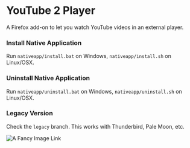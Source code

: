 # YouTube 2 Player
A Firefox add-on to let you watch YouTube videos in an external player.

### Install Native Application
Run `nativeapp/install.bat` on Windows, `nativeapp/install.sh` on Linux/OSX.

### Uninstall Native Application
Run `nativeapp/uninstall.bat` on Windows, `nativeapp/uninstall.sh` on Linux/OSX.

### Legacy Version
Check the `legacy` branch.
This works with Thunderbird, Pale Moon, etc.

![](https://addons.cdn.mozilla.net/user-media/previews/full/185/185166.png "A Fancy Image Link")
